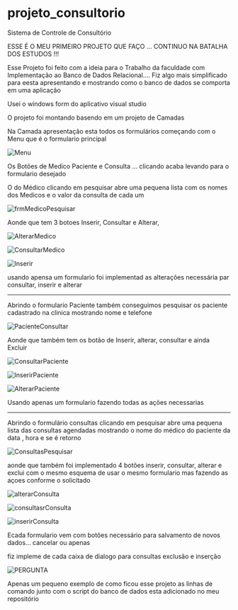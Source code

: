 # projeto_consultorio
Sistema de Controle de Consultório 

ESSE É O MEU PRIMEIRO PROJETO QUE FAÇO ... CONTINUO  NA BATALHA DOS ESTUDOS  !!!

Esse Projeto foi feito com a ideia  para o Trabalho da faculdade com Implementação ao Banco de Dados Relacional.... 
Fiz algo mais simplificado para eesta apresentando e mostrando como o banco de dados se comporta em uma aplicação 

Usei o windows form do aplicativo visual studio

O projeto foi montando basendo em um projeto de Camadas

Na Camada apresentação esta todos os formulários  começando com o Menu que é o formulario principal 


![Menu](https://github.com/FranNinaa/projeto_consultorio/assets/125395105/62a75599-96ec-437d-a0a6-7891cc3be22a)

Os Botões  de Medico Paciente e Consulta ... clicando  acaba levando para o formulario desejado 

O do Médico  clicando em pesquisar abre uma pequena lista com os nomes dos Medicos e o valor da consulta de cada um

![frmMedicoPesquisar](https://github.com/FranNinaa/projeto_consultorio/assets/125395105/b9875aa2-b988-48ee-b36d-b660e01b7cf7)

Aonde que tem 3 botoes  Inserir, Consultar e Alterar,

![AlterarMedico](https://github.com/FranNinaa/projeto_consultorio/assets/125395105/03977c37-7cd4-4998-bfa3-6285a74e3b45)



![ConsultarMedico](https://github.com/FranNinaa/projeto_consultorio/assets/125395105/3b59d05c-5fde-4d9c-9f2c-fd22cca0e592)


![Inserir](https://github.com/FranNinaa/projeto_consultorio/assets/125395105/ea37c342-1131-47e2-8b49-b5109116df0a)


usando apensa um formulario foi implementad as alterações necessária par  consultar, inserir e alterar


_________________________________________________________________________________________________________________________________________
Abrindo o formulario Paciente também conseguimos pesquisar os paciente cadastrado na clinica  mostrando nome e telefone




![PacienteConsultar](https://github.com/FranNinaa/projeto_consultorio/assets/125395105/89b5e0e1-1d7c-43ec-874b-fea5e935837e)




Aonde que também tem os botão de Inserir, alterar, consultar e ainda Excluir


![ConsultarPaciente](https://github.com/FranNinaa/projeto_consultorio/assets/125395105/0911169c-1a03-41ea-8ea6-888063a73658)



![InserirPaciente](https://github.com/FranNinaa/projeto_consultorio/assets/125395105/462c2169-726d-4d86-8635-50aa9923a96b)



![AlterarPaciente](https://github.com/FranNinaa/projeto_consultorio/assets/125395105/a48a2010-00b7-4996-a506-48f1cf01bea8)



Usando apenas um formulario fazendo todas as ações necessarias 

___________________________________________________________________________________________________________________________________________

Abrindo o formulário consultas clicando em pesquisar abre uma pequena lista das consultas agendadas mostrando o nome do médico do paciente da data , hora e se é retorno

![ConsultasPesquisar](https://github.com/FranNinaa/projeto_consultorio/assets/125395105/76c251f6-f132-4675-bd62-7d80d0303147)

aonde que também foi implementado  4 botões inserir, consultar, alterar e exclui com o mesmo esquema de usar o mesmo formulario mas fazendo as açoes conforme o solicitado


![alterarConsulta](https://github.com/FranNinaa/projeto_consultorio/assets/125395105/50d1e9be-6d06-468a-98cb-f935acfd9962)


![consultasrConsulta](https://github.com/FranNinaa/projeto_consultorio/assets/125395105/b0225afa-a0e5-4e91-9165-2101d1d87632)



![inserirConsulta](https://github.com/FranNinaa/projeto_consultorio/assets/125395105/6c96db6b-6daf-4de5-860a-bbdf84160e7b)


Ecada formulario vem com botões necessário para salvamento de novos dados... cancelar ou apenas 

fiz impleme de cada caixa de dialogo para consultas exclusão e inserção 


![PERGUNTA](https://github.com/FranNinaa/projeto_consultorio/assets/125395105/8d2b7a84-551e-4b6c-a453-fd2bfddd138b)





Apenas um pequeno exemplo de como ficou esse projeto as linhas de comando junto com o script do banco de dados esta adicionado no meu repositório








